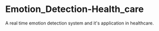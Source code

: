 # Emotion_Detection-Health_care
A real time emotion detection system and it's application in healthcare.
